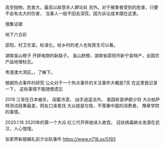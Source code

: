 高空抛物，危害大，最高以故意杀人罪论处
另外。对于被害者受到的危害，只要不会有太大的伤害，
当事人一般不回去深究，因为诉讼成本摆在这里。

搜集证据

地下六合彩

邵阳，村卫生室。标准化，给乡村的老人也有医生可以看。

湖南崀山橙子
开辟电商的新路子。
崀山脐橙，湖南省邵阳市新宁县特产，全国农产品地理标志。


粤港澳大湾区。。了解下。

根据热点事件的研究
公众对于一个热点事件的关注事件大概是7天
在这里我记录一下， 这些事情不能随便遗忘

2019
江哥在日本被杀， 闺蜜冷漠， 凶手逍遥法外。
美国斩首伊朗少将
大众帕萨特测试结果最差，网友口诛笔伐
大众就是垃圾，不尊重中国的消费者。
豫章学院的事情。

2020.1.16
2020年的第一个大瓜
红三代开奔驰进入故宫。
冠状病毒肺炎发源在武汉，人心惶惶。

张家界新娘婚礼前夕出轨事件
https://www.n718.sx/5193
